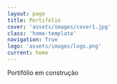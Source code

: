 ```yaml
---
layout: page
title: Portifólio
cover: 'assets/images/cover1.jpg'
class: 'home-template'
navigation: True
logo: 'assets/images/logo.png'
current: home
---
```


Portifólio em construção